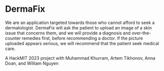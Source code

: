 # DermaFix
We are an application targeted towards those who cannot afford to seek a dermatologist. DermaFix will ask the patient to upload an image of a skin issue that
concerns them, and we will provide a diagnosis and over-the-counter remedies first, before recommending a doctor. If the picture uploaded appears serious, we 
will recommend that the patient seek medical care. 

A HackMIT 2023 project with Muhammad Khurram, Artem Tikhonov, Anna Doan, and William Nguyen

